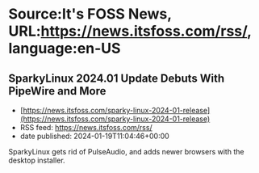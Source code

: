 # Source:It's FOSS News, URL:https://news.itsfoss.com/rss/, language:en-US

## SparkyLinux 2024.01 Update Debuts With PipeWire and More
 - [https://news.itsfoss.com/sparky-linux-2024-01-release](https://news.itsfoss.com/sparky-linux-2024-01-release)
 - RSS feed: https://news.itsfoss.com/rss/
 - date published: 2024-01-19T11:04:46+00:00

SparkyLinux gets rid of PulseAudio, and adds newer browsers with the desktop installer.

